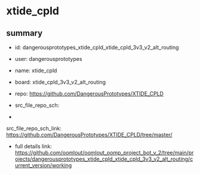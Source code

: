 # xtide_cpld
 
## summary 
* id: dangerousprototypes_xtide_cpld_xtide_cpld_3v3_v2_alt_routing
* user: dangerousprototypes
* name: xtide_cpld
* board: xtide_cpld_3v3_v2_alt_routing
* repo: https://github.com/DangerousPrototypes/XTIDE_CPLD



* src_file_repo_sch: 
*
 src_file_repo_sch_link: https://github.com/DangerousPrototypes/XTIDE_CPLD/tree/master/
* full details link: https://github.com/oomlout/oomlout_oomp_project_bot_v_2/tree/main/projects/dangerousprototypes_xtide_cpld_xtide_cpld_3v3_v2_alt_routing/current_version/working  






